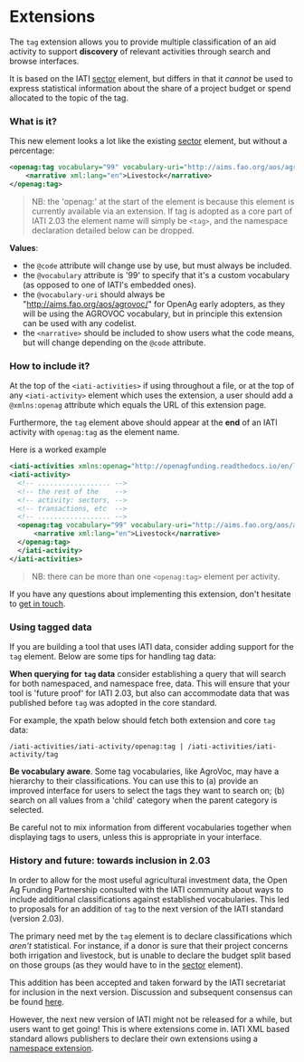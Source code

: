 # Extensions

The `tag` extension allows you to provide multiple classification of an aid activity to support **discovery** of relevant activities through search and browse interfaces. 

It is based on the IATI [sector](http://iatistandard.org/202/activity-standard/iati-activities/iati-activity/sector/) element, but differs in that it _cannot_ be used to express statistical information about the share of a project budget or spend allocated to the topic of the tag. 

### What is it?

This new element looks a lot like the existing [sector](http://iatistandard.org/202/activity-standard/iati-activities/iati-activity/sector/) element, but without a percentage:

```xml
<openag:tag vocabulary="99" vocabulary-uri="http://aims.fao.org/aos/agrovoc/" code="c_4397">
    <narrative xml:lang="en">Livestock</narrative>
</openag:tag>
```

> NB: the 'openag:' at the start of the element is because this element is currently available via an extension. If tag is adopted as a core part of IATI 2.03 the element name will simply be `<tag>`, and the namespace declaration detailed below can be dropped.

**Values**:

* the `@code` attribute will change use by use, but must always be included.
* the `@vocabulary` attribute is '99' to specify that it's a custom vocabulary (as opposed to one of IATI's embedded ones).
* the `@vocabulary-uri` should always be "http://aims.fao.org/aos/agrovoc/" for OpenAg early adopters, as they will be using the AGROVOC vocabulary, but in principle this extension can be used with any codelist.
* the `<narrative>` should be included to show users what the code means, but will change depending on the `@code` attribute.

### How to include it?

At the top of the `<iati-activities>` if using throughout a file, or at the top of any `<iati-activity>` element which uses the extension, a user should add a `@xmlns:openag` attribute which equals the URL of this extension page.

Furthermore, the `tag` element above should appear at the **end** of an IATI activity with `openag:tag` as the element name.

Here is a worked example

```xml
<iati-activities xmlns:openag="http://openagfunding.readthedocs.io/en/latest/extensions/" version="2.02">
<iati-activity>
  <!-- .................. -->
  <!-- the rest of the    -->
  <!-- activity: sectors, -->
  <!-- transactions, etc  -->
  <!-- .................. -->
  <openag:tag vocabulary="99" vocabulary-uri="http://aims.fao.org/aos/agrovoc/" code="c_4397">
      <narrative xml:lang="en">Livestock</narrative>
  </openag:tag>
  </iati-activity>
</iati-activities>
```

> NB: there can be more than one `<openag:tag>` element per activity.

If you have any questions about implementing this extension, don't hesitate to [get in touch](http://openagfunding.readthedocs.io/en/latest/contact/).

### Using tagged data

If you are building a tool that uses IATI data, consider adding support for the `tag` element. Below are some tips for handling tag data:

**When querying for `tag` data** consider establishing a query that will search for both namespaced, and namespace free, data. This will ensure that your tool is 'future proof' for IATI 2.03, but also can accommodate data that was published before `tag` was adopted in the core standard. 

For example, the xpath below should fetch both extension and core `tag` data:

```xpath
/iati-activities/iati-activity/openag:tag | /iati-activities/iati-activity/tag
```

**Be vocabulary aware**. Some tag vocabularies, like AgroVoc, may have a hierarchy to their classifications. You can use this to (a) provide an improved interface for users to select the tags they want to search on; (b) search on all values from a 'child' category when the parent category is selected.

Be careful not to mix information from different vocabularies together when displaying tags to users, unless this is appropriate in your interface.

### History and future: towards inclusion in 2.03

In order to allow for the most useful agricultural investment data, the Open Ag Funding Partnership consulted with the IATI community about ways to include additional classifications against established vocabularies. This led to proposals for an addition of `tag` to the next version of the IATI standard (version 2.03).

The primary need met by the `tag` element is to declare classifications which _aren't_ statistical. For instance, if a donor is sure that their project concerns both irrigation and livestock, but is unable to declare the budget split based on those groups (as they would have to in the [sector](http://iatistandard.org/202/activity-standard/iati-activities/iati-activity/sector/) element).

This addition has been accepted and taken forward by the IATI secretariat for inclusion in the next version. Discussion and subsequent consensus can be found [here](discuss_link).

However, the next new version of IATI might not be released for a while, but users want to get going!  This is where extensions come in. IATI XML based standard allows publishers to declare their own extensions using a [namespace extension](http://iatistandard.org/202/namespaces-extensions/).


